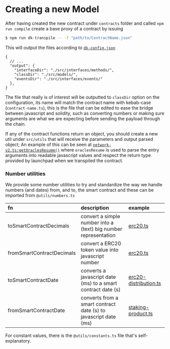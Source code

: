 # Creating a new Model

After having created the new contract under `contracts` folder and called `npm run compile` create a base proxy of a contract by issuing
```bash
$ npm run dk-transpile -- -f "path/to/ContractName.json"
```

This will output the files according to [`dk-config.json`](../../dk-config.json)

```json5
{
  // ...
  "output": {
    "interfaceDir": "./src/interfaces/methods/",
    "classDir": "./src/models/",
    "eventsDir": "./src/interfaces/events/"
  },
}
```

The file that really is of interest will be outputted to `classDir` option on the configuration, its name will match 
the contract name with kebab-case (`contract-name.ts`), this is the file that can be edited to ease the  bridge between 
javascript and solidity, such as converting numbers or making sure arguments are what we are expecting before sending 
the payload through the chain.

If any of the contract functions return an object, you should create a new util under `src/utils` that will receive
the parameters and output parsed object; An example of this can be seen at [`network-v2.ts:getOraclesResume()`](../../src/models/network-v2.ts)
where `oraclesResume` is used to parse the entry arguments into readable javascript values and respect the return type
provided by launchpad when we transpiled the contract.

### Number utilities
We provide some number utilities to try and standardize the way we handle numbers (and dates) from, and to, the smart 
contract and these can be imported from `@utils/numbers.ts`

| fn                          | description                                                   | example                                                              |
|:----------------------------|:--------------------------------------------------------------|:---------------------------------------------------------------------|
| toSmartContractDecimals   | convert a simple number into a (text) big number representation | [erc20.ts](../../src/models/erc20.ts#L42)                            |
| fromSmartContractDecimals | convert a ERC20 token value into javascript number              | [erc20.ts](../../src/models/erc20.ts#L47)                            |
| toSmartContractDate       | converts a javascript date (ms) to a smart contract date (s)    | [erc20-distribution.ts](../../src/models/erc20-distribution.ts#L109) |
| fromSmartContractDate     | converts from a smart contract date (s) to javascript date (ms) | [staking-product.ts](../../src/utils/staking-product.ts#L25)         |


For constant values, there is the `@utils/constants.ts` file that's self-explanatory.